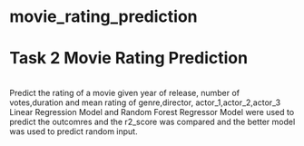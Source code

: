 # movie_rating_prediction
<h1>Task 2 Movie Rating Prediction </h1><br>
Predict the rating of a movie given year of release, number of votes,duration and mean rating of genre,director, actor_1,actor_2,actor_3<br>
Linear Regression Model and Random Forest Regressor Model were used to predict the outcomres and the r2_score was compared and the better model was used to predict random input.<br>


